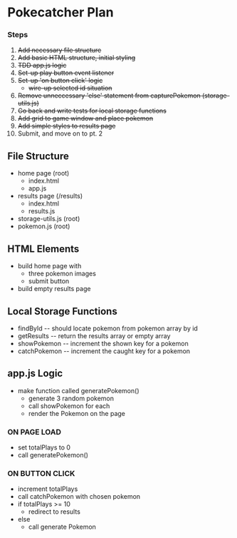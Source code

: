 # Pokecatcher Plan

### Steps

1. ~~Add necessary file structure~~
2. ~~Add basic HTML structure, initial styling~~
3. ~~TDD app.js logic~~
4. ~~Set-up play button event listener~~
5. ~~Set-up 'on button click' logic~~
    - ~~wire-up selected id situation~~
6. ~~Remove unneccessary 'else' statement from capturePokemon (storage-utils.js)~~
7. ~~Go back and write tests for local storage functions~~
8. ~~Add grid to game window and place pokemon~~
9. ~~Add simple styles to results page~~
10. Submit, and move on to pt. 2

## File Structure

-   home page (root)
    -   index.html
    -   app.js
-   results page (/results)
    -   index.html
    -   results.js
-   storage-utils.js (root)
-   pokemon.js (root)

## HTML Elements

-   build home page with
    -   three pokemon images
    -   submit button
-   build empty results page

## Local Storage Functions

-   findById -- should locate pokemon from pokemon array by id
-   getResults -- return the results array or empty array
-   showPokemon -- increment the shown key for a pokemon
-   catchPokemon -- increment the caught key for a pokemon

## app.js Logic

-   make function called generatePokemon()
    -   generate 3 random pokemon
    -   call showPokemon for each
    -   render the Pokemon on the page

### ON PAGE LOAD

-   set totalPlays to 0
-   call generatePokemon()

### ON BUTTON CLICK

-   increment totalPlays
-   call catchPokemon with chosen pokemon
-   if totalPlays >= 10
    -   redirect to results
-   else
    -   call generate Pokemon
